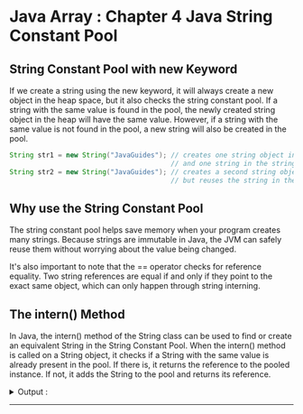 # Java Array : Chapter 4 Java String Constant Pool

## String Constant Pool with new Keyword
If we create a string using the new keyword, it will always create a new object in the heap space, but it also checks the string constant pool. If a string with the same value is found in the pool, the newly created string object in the heap will have the same value. However, if a string with the same value is not found in the pool, a new string will also be created in the pool.
```java
String str1 = new String("JavaGuides"); // creates one string object in the heap,
                                        // and one string in the string constant pool
String str2 = new String("JavaGuides"); // creates a second string object in the heap,
                                        // but reuses the string in the constant pool
```

## Why use the String Constant Pool
The string constant pool helps save memory when your program creates many strings. Because strings are immutable in Java, the JVM can safely reuse them without worrying about the value being changed. 

It's also important to note that the == operator checks for reference equality. Two string references are equal if and only if they point to the exact same object, which can only happen through string interning.

## The intern() Method
In Java, the intern() method of the String class can be used to find or create an equivalent String in the String Constant Pool. When the intern() method is called on a String object, it checks if a String with the same value is already present in the pool. If there is, it returns the reference to the pooled instance. If not, it adds the String to the pool and returns its reference. 

<details>
<summary>Output : </summary>

```java
public class Main {
    public static void main(String[] args) {
        String str1 = new String("JavaGuides"); // creates a new string object in heap and 
                                                // the literal "JavaGuides" in the string constant pool
        String str2 = "JavaGuides"; // refers to the instance in the string constant pool
        String str3 = str1.intern(); // str1 content is added to the string constant pool 
                                     // and its reference is returned

        System.out.println(str1 == str2); // Outputs "false"
        System.out.println(str2 == str3); // Outputs "true"
    }
}
```

</details>

---